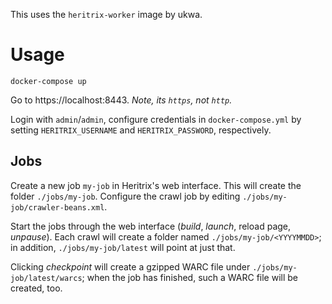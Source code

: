This uses the `heritrix-worker` image by ukwa.

# Usage

``` shell
docker-compose up
```

Go to https://localhost:8443.
_Note, its `https`, not `http`._

Login with `admin`/`admin`, configure credentials in `docker-compose.yml` by setting `HERITRIX_USERNAME` and `HERITRIX_PASSWORD`, respectively.

## Jobs

Create a new job `my-job` in Heritrix's web interface.
This will create the folder `./jobs/my-job`.
Configure the crawl job by editing `./jobs/my-job/crawler-beans.xml`.

Start the jobs through the web interface (_build_, _launch_, reload page, _unpause_).
Each crawl will create a folder named `./jobs/my-job/<YYYYMMDD>`;
in addition, `./jobs/my-job/latest` will point at just that.

Clicking _checkpoint_ will create a gzipped WARC file under `./jobs/my-job/latest/warcs`;
when the job has finished, such a WARC file will be created, too.
